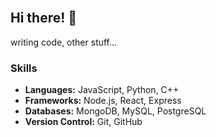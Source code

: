 <!--<div align="center">
  <img src="https://your-image-url" alt="Your Name" width="200" height="200">
  <h1>Your Name</h1>
  <p>Software Engineer | Terminal Enthusiast</p>
  
  <a href="https://your-website-url" target="_blank">
    <img src="https://img.shields.io/badge/Website-YourWebsiteURL-blue?style=flat-square&logo=google-chrome&logoColor=white">
  </a>
  <a href="https://twitter.com/your-twitter-handle" target="_blank">
    <img src="https://img.shields.io/badge/Twitter-YourTwitterHandle-blue?style=flat-square&logo=twitter&logoColor=white">
  </a>
  <a href="https://linkedin.com/in/your-linkedin-profile" target="_blank">
    <img src="https://img.shields.io/badge/LinkedIn-YourLinkedInProfile-blue?style=flat-square&logo=linkedin&logoColor=white">
  </a>
  <a href="mailto:your-email-address">
    <img src="https://img.shields.io/badge/Email-YourEmailAddress-blue?style=flat-square&logo=gmail&logoColor=white">
  </a>
</div>
-->

<br>

## Hi there! 👋
writing code, other stuff...

### Skills

- **Languages:** JavaScript, Python, C++
- **Frameworks:** Node.js, React, Express
- **Databases:** MongoDB, MySQL, PostgreSQL
- **Version Control:** Git, GitHub

<!--
### Projects

- [Project 1](https://github.com/your-repo/project-1): Brief description of the project.
- [Project 2](https://github.com/your-repo/project-2): Brief description of the project.
- [Project 3](https://github.com/your-repo/project-3): Brief description of the project.
-->

<!--### Recent Blog Posts

- [Blog Post 1](https://your-blog-url/post-1): Brief description of the blog post.
- [Blog Post 2](https://your-blog-url/post-2): Brief description of the blog post.
- [Blog Post 3](https://your-blog-url/post-3): Brief description of the blog post.
-->

<!--### GitHub Stats

![Your Name's GitHub Stats](https://github-readme-stats.vercel.app/api?username=marangaa&show_icons=true&hide_border=true)

### Terminal Configuration

```bash
$ echo "Welcome to Your Name's GitHub profile!"
$ ls -l

- profile-readme.md
- projects/
- blog-posts/
- terminal-config/

$ npm install your-favorite-package
-->
